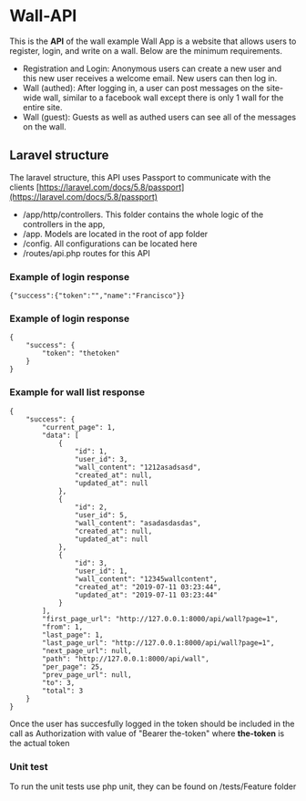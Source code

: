 # Wall-API

This is the **API** of the wall example 
Wall App is a website that allows users to register, login, and write on a wall.
Below are the minimum requirements.
-   Registration and Login: Anonymous users can create a new user and this new user receives a welcome email. New users can then log in.
-   Wall (authed): After logging in, a user can post messages on the site-wide wall, similar to a facebook wall except there is only 1 wall for the entire site.
-   Wall (guest): Guests as well as authed users can see all of the messages on the wall. 

## Laravel structure

The laravel structure, this API uses Passport to communicate with the clients
[https://laravel.com/docs/5.8/passport](https://laravel.com/docs/5.8/passport)

- /app/http/controllers. This folder contains the whole logic of the controllers in the app, 
- /app. Models are located in the root of app folder
- /config. All configurations can be located here
- /routes/api.php routes for this API


### Example of login response
````
{"success":{"token":"","name":"Francisco"}}
````
### Example of login response

````
{
    "success": {
        "token": "thetoken"
    }
}
````
### Example for wall list response

````
{
    "success": {
        "current_page": 1,
        "data": [
            {
                "id": 1,
                "user_id": 3,
                "wall_content": "1212asadsasd",
                "created_at": null,
                "updated_at": null
            },
            {
                "id": 2,
                "user_id": 5,
                "wall_content": "asadasdasdas",
                "created_at": null,
                "updated_at": null
            },
            {
                "id": 3,
                "user_id": 1,
                "wall_content": "12345wallcontent",
                "created_at": "2019-07-11 03:23:44",
                "updated_at": "2019-07-11 03:23:44"
            }
        ],
        "first_page_url": "http://127.0.0.1:8000/api/wall?page=1",
        "from": 1,
        "last_page": 1,
        "last_page_url": "http://127.0.0.1:8000/api/wall?page=1",
        "next_page_url": null,
        "path": "http://127.0.0.1:8000/api/wall",
        "per_page": 25,
        "prev_page_url": null,
        "to": 3,
        "total": 3
    }
}
````


Once the user has succesfully logged in the token should be included in the call as Authorization with value of "Bearer the-token" where **the-token** is the actual token


### Unit test

To run the unit tests use php unit, they can be found on /tests/Feature folder